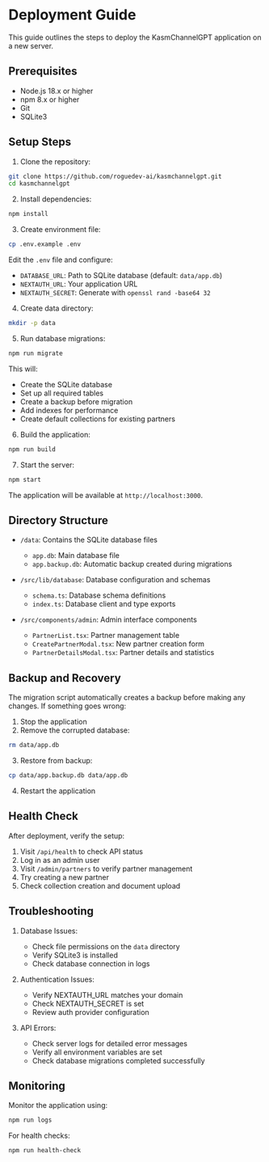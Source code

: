 # Deployment Guide

This guide outlines the steps to deploy the KasmChannelGPT application on a new server.

## Prerequisites

- Node.js 18.x or higher
- npm 8.x or higher
- Git
- SQLite3

## Setup Steps

1. Clone the repository:
```bash
git clone https://github.com/roguedev-ai/kasmchannelgpt.git
cd kasmchannelgpt
```

2. Install dependencies:
```bash
npm install
```

3. Create environment file:
```bash
cp .env.example .env
```

Edit the `.env` file and configure:
- `DATABASE_URL`: Path to SQLite database (default: `data/app.db`)
- `NEXTAUTH_URL`: Your application URL
- `NEXTAUTH_SECRET`: Generate with `openssl rand -base64 32`

4. Create data directory:
```bash
mkdir -p data
```

5. Run database migrations:
```bash
npm run migrate
```

This will:
- Create the SQLite database
- Set up all required tables
- Create a backup before migration
- Add indexes for performance
- Create default collections for existing partners

6. Build the application:
```bash
npm run build
```

7. Start the server:
```bash
npm start
```

The application will be available at `http://localhost:3000`.

## Directory Structure

- `/data`: Contains the SQLite database files
  - `app.db`: Main database file
  - `app.backup.db`: Automatic backup created during migrations

- `/src/lib/database`: Database configuration and schemas
  - `schema.ts`: Database schema definitions
  - `index.ts`: Database client and type exports

- `/src/components/admin`: Admin interface components
  - `PartnerList.tsx`: Partner management table
  - `CreatePartnerModal.tsx`: New partner creation form
  - `PartnerDetailsModal.tsx`: Partner details and statistics

## Backup and Recovery

The migration script automatically creates a backup before making any changes. If something goes wrong:

1. Stop the application
2. Remove the corrupted database:
```bash
rm data/app.db
```

3. Restore from backup:
```bash
cp data/app.backup.db data/app.db
```

4. Restart the application

## Health Check

After deployment, verify the setup:

1. Visit `/api/health` to check API status
2. Log in as an admin user
3. Visit `/admin/partners` to verify partner management
4. Try creating a new partner
5. Check collection creation and document upload

## Troubleshooting

1. Database Issues:
   - Check file permissions on the `data` directory
   - Verify SQLite3 is installed
   - Check database connection in logs

2. Authentication Issues:
   - Verify NEXTAUTH_URL matches your domain
   - Check NEXTAUTH_SECRET is set
   - Review auth provider configuration

3. API Errors:
   - Check server logs for detailed error messages
   - Verify all environment variables are set
   - Check database migrations completed successfully

## Monitoring

Monitor the application using:
```bash
npm run logs
```

For health checks:
```bash
npm run health-check
